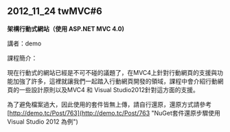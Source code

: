 ## 2012_11_24 twMVC#6 ##

**架構行動式網站（使用 ASP.NET MVC 4.0)**

講者：demo

課程簡介：

現在行動式的網站已經是不可不碰的議題了，在MVC4上針對行動網頁的支援與功能加強了許多，這裡就讓我們一起踏入行動網頁開發的領域，課程中會介紹行動網頁的一些設計原則以及MVC4 和 Visual Studio2012針對這方面的支援。



為了避免檔案過大，因此使用的套件皆無上傳，請自行還原，還原方式請參考
[http://demo.tc/Post/763](http://demo.tc/Post/763 "NuGet套件還原步驟使用Visual Studio 2012 為例")